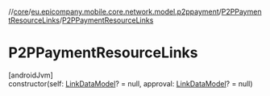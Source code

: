 //[core](../../../index.md)/[eu.epicompany.mobile.core.network.model.p2ppayment](../index.md)/[P2PPaymentResourceLinks](index.md)/[P2PPaymentResourceLinks](-p2-p-payment-resource-links.md)

# P2PPaymentResourceLinks

[androidJvm]\
constructor(self: [LinkDataModel](../../eu.epicompany.mobile.core.network.hypermedia/-link-data-model/index.md)? = null, approval: [LinkDataModel](../../eu.epicompany.mobile.core.network.hypermedia/-link-data-model/index.md)? = null)
